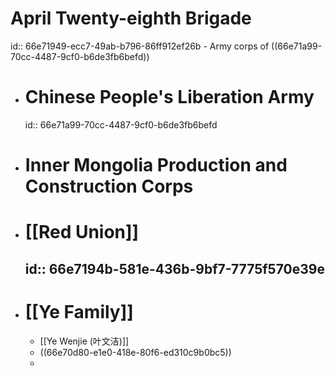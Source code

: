 # April Twenty-eighth Brigade
id:: 66e71949-ecc7-49ab-b796-86ff912ef26b
	- Army corps of ((66e71a99-70cc-4487-9cf0-b6de3fb6befd))
- # Chinese People's Liberation Army
  id:: 66e71a99-70cc-4487-9cf0-b6de3fb6befd
- # Inner Mongolia Production and Construction Corps
- # [[Red Union]]
  id:: 66e7194b-581e-436b-9bf7-7775f570e39e
	-
- # [[Ye Family]]
	- [[Ye Wenjie (叶文洁)]]
	- ((66e70d80-e1e0-418e-80f6-ed310c9b0bc5))
	-